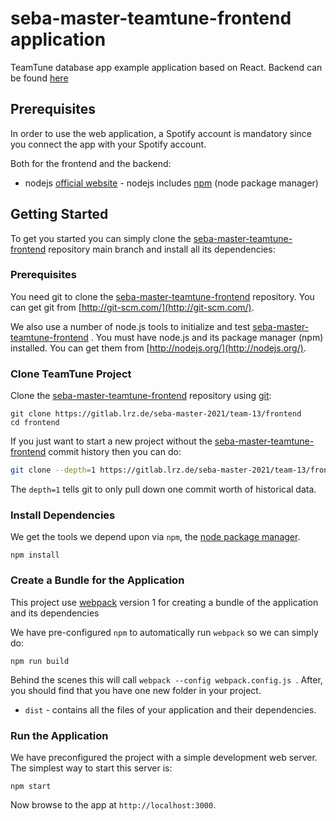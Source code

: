 # seba-master-teamtune-frontend application

TeamTune database app example application based on React. Backend can be found [here](https://github.com/lifelikemaik/TeamTuneFrontend)

## Prerequisites

In order to use the web application, a Spotify account is mandatory since you connect the app with your Spotify account.

Both for the frontend and the backend:

-   nodejs [official website](https://nodejs.org/en/) - nodejs includes [npm](https://www.npmjs.com/) (node package manager)

## Getting Started

To get you started you can simply clone the [seba-master-teamtune-frontend](https://github.com/lifelikemaik/TeamTuneFrontend) repository main branch and install all its dependencies:

### Prerequisites

You need git to clone the [seba-master-teamtune-frontend](https://github.com/lifelikemaik/TeamTuneFrontend) repository. You can get git from [http://git-scm.com/](http://git-scm.com/).

We also use a number of node.js tools to initialize and test [seba-master-teamtune-frontend](https://github.com/lifelikemaik/TeamTuneFrontend) . You must have node.js and its package manager (npm) installed. You can get them from [http://nodejs.org/](http://nodejs.org/).

### Clone TeamTune Project

Clone the [seba-master-teamtune-frontend](https://github.com/lifelikemaik/TeamTuneFrontend) repository using [git](http://git-scm.com/):

```
git clone https://gitlab.lrz.de/seba-master-2021/team-13/frontend
cd frontend
```

If you just want to start a new project without the [seba-master-teamtune-frontend](https://github.com/lifelikemaik/TeamTuneFrontend) commit history then you can do:

```bash
git clone --depth=1 https://gitlab.lrz.de/seba-master-2021/team-13/frontend <your-project-name>
```

The `depth=1` tells git to only pull down one commit worth of historical data.

### Install Dependencies

We get the tools we depend upon via `npm`, the [node package manager](https://www.npmjs.com).

```
npm install
```

### Create a Bundle for the Application

This project use [webpack](https://github.com/webpack/webpack) version 1 for creating a bundle of the application and its dependencies

We have pre-configured `npm` to automatically run `webpack` so we can simply do:

```
npm run build
```

Behind the scenes this will call `webpack --config webpack.config.js `. After, you should find that you have one new folder in your project.

-   `dist` - contains all the files of your application and their dependencies.

### Run the Application

We have preconfigured the project with a simple development web server. The simplest way to start
this server is:

```
npm start
```

Now browse to the app at `http://localhost:3000`.
